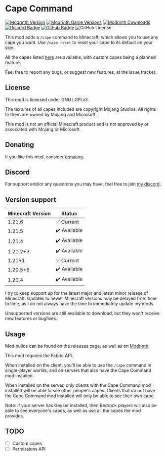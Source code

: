 # Cape Command

[![Modrinth Version](https://img.shields.io/modrinth/v/Ck0I4Uep?logo=modrinth&color=008800)](https://modrinth.com/mod/cape-command)
[![Modrinth Game Versions](https://img.shields.io/modrinth/game-versions/Ck0I4Uep?logo=modrinth&color=008800)](https://modrinth.com/mod/cape-command)
[![Modrinth Downloads](https://img.shields.io/modrinth/dt/Ck0I4Uep?logo=modrinth&color=008800)](https://modrinth.com/mod/cape-command)
[![Discord Badge](https://img.shields.io/badge/chat-discord-%235865f2)](https://discord.gg/CNNkyWRkqm)
[![Github Badge](https://img.shields.io/badge/github-capecommand-white?logo=github)](https://github.com/eclipseisoffline/capecommand)
![GitHub License](https://img.shields.io/github/license/eclipseisoffline/capecommand)

This mod adds a `/cape` command to Minecraft, which allows you to use any cape you want. Use `/cape reset` to reset your cape
to its default on your skin.

All the capes listed [here](https://minecraft.wiki/w/Cape) are available, with custom capes being
a planned feature.

Feel free to report any bugs, or suggest new features, at the issue tracker.

## License

This mod is licensed under GNU LGPLv3.

The textures of all capes included are copyright Mojang Studios. All rights to them
are owned by Mojang and Microsoft.

This mod is not an official Minecraft product and is not approved by or associated with Mojang or Microsoft.

## Donating

If you like this mod, consider [donating](https://buymeacoffee.com/eclipseisoffline).

## Discord

For support and/or any questions you may have, feel free to join [my discord](https://discord.gg/CNNkyWRkqm).

## Version support

| Minecraft Version | Status       |
|-------------------|--------------|
| 1.21.6            | ✅ Current    |
| 1.21.5            | ✔️ Available |
| 1.21.4            | ✔️ Available |
| 1.21.2+3          | ✔️ Available |
| 1.21+1            | ✅ Current    |
| 1.20.5+6          | ✔️ Available |
| 1.20.4            | ✔️ Available |

I try to keep support up for the latest major and latest minor release of Minecraft. Updates to newer Minecraft
versions may be delayed from time to time, as I do not always have the time to immediately update my mods.

Unsupported versions are still available to download, but they won't receive new features or bugfixes.

## Usage

Mod builds can be found on the releases page, as well as on [Modrinth](https://modrinth.com/mod/cape-command).

This mod requires the Fabric API.

When installed on the client, you'll be able to use the `/cape` command in single-player worlds,
and on servers that also have the Cape Command mod installed.

When installed on the server, only clients with the Cape Command mod installed will be able to see
other people's capes. Clients that do not have the Cape Command mod installed will only be able to
see their own cape.

Note: if your server has Geyser installed, then Bedrock players will also be able to see everyone's capes, as well as use all the capes the mod provides.

## TODO

- [ ] Custom capes
- [ ] Permissions API
